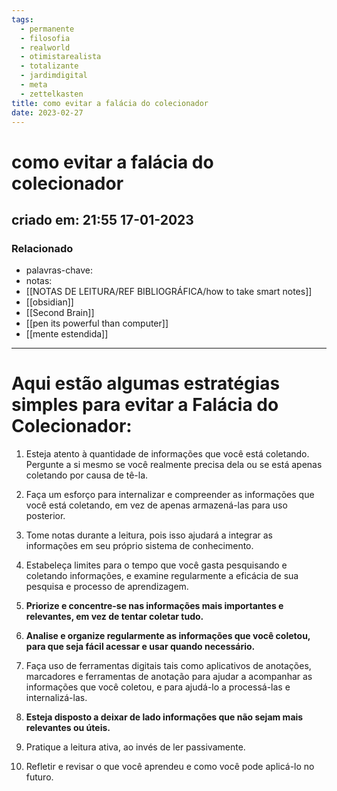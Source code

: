 ```yaml
---
tags:
  - permanente
  - filosofia
  - realworld
  - otimistarealista
  - totalizante
  - jardimdigital
  - meta
  - zettelkasten
title: como evitar a falácia do colecionador
date: 2023-02-27
---
```


# como evitar a falácia do colecionador

## criado em: 21:55 17-01-2023

### Relacionado

- palavras-chave: 
- notas: 
- [[NOTAS DE LEITURA/REF BIBLIOGRÁFICA/how to take smart notes]]
- [[obsidian]]
- [[Second Brain]]
- [[pen its powerful than computer]]
- [[mente estendida]]
---

# Aqui estão algumas estratégias simples para evitar a Falácia do Colecionador:

1. Esteja atento à quantidade de informações que você está coletando. Pergunte a si mesmo se você realmente precisa dela ou se está apenas coletando por causa de tê-la.
    
2. Faça um esforço para internalizar e compreender as informações que você está coletando, em vez de apenas armazená-las para uso posterior.
    
3. Tome notas durante a leitura, pois isso ajudará a integrar as informações em seu próprio sistema de conhecimento.
    
4. Estabeleça limites para o tempo que você gasta pesquisando e coletando informações, e examine regularmente a eficácia de sua pesquisa e processo de aprendizagem.
    
5. **Priorize e concentre-se nas informações mais importantes e relevantes, em vez de tentar coletar tudo.**
    
6. **Analise e organize regularmente as informações que você coletou, para que seja fácil acessar e usar quando necessário.**
    
7. Faça uso de ferramentas digitais tais como aplicativos de anotações, marcadores e ferramentas de anotação para ajudar a acompanhar as informações que você coletou, e para ajudá-lo a processá-las e internalizá-las.
    
8. **Esteja disposto a deixar de lado informações que não sejam mais relevantes ou úteis.**
    
9. Pratique a leitura ativa, ao invés de ler passivamente.
    
10. Refletir e revisar o que você aprendeu e como você pode aplicá-lo no futuro.
